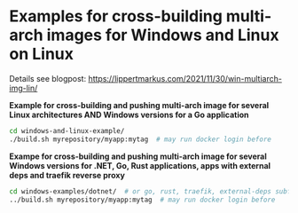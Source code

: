 # Examples for cross-building multi-arch images for Windows and Linux on Linux

Details see blogpost: https://lippertmarkus.com/2021/11/30/win-multiarch-img-lin/

**Example for cross-building and pushing multi-arch image for several Linux architectures AND Windows versions for a Go application**
```bash
cd windows-and-linux-example/
./build.sh myrepository/myapp:mytag  # may run docker login before
```

**Exampe for cross-building and pushing multi-arch image for several Windows versions for .NET, Go, Rust applications, apps with external deps and traefik reverse proxy**
```bash
cd windows-examples/dotnet/  # or go, rust, traefik, external-deps subfolder
../build.sh myrepository/myapp:mytag  # may run docker login before
```
